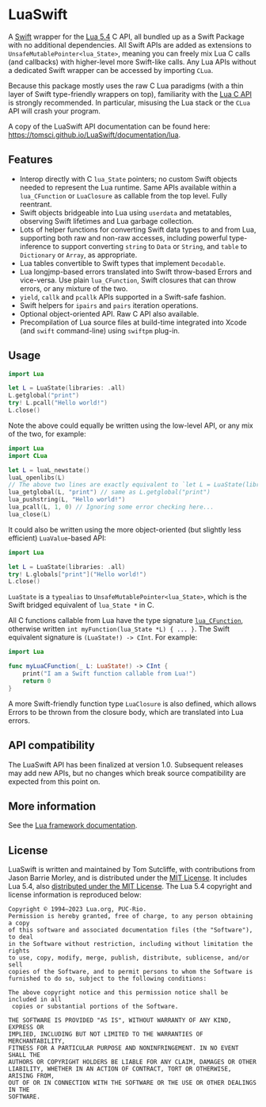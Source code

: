 # LuaSwift

A [Swift](https://www.swift.org) wrapper for the [Lua 5.4](https://www.lua.org/manual/5.4/) C API, all bundled up as a Swift Package with no additional dependencies. All Swift APIs are added as extensions to `UnsafeMutablePointer<lua_State>`, meaning you can freely mix Lua C calls (and callbacks) with higher-level more Swift-like calls. Any Lua APIs without a dedicated Swift wrapper can be accessed by importing `CLua`.

Because this package mostly uses the raw C Lua paradigms (with a thin layer of Swift type-friendly wrappers on top), familiarity with the [Lua C API](https://www.lua.org/manual/5.4/manual.html#4) is strongly recommended. In particular, misusing the Lua stack or the `CLua` API will crash your program.

A copy of the LuaSwift API documentation can be found here: <https://tomsci.github.io/LuaSwift/documentation/lua>.

## Features

* Interop directly with C `lua_State` pointers; no custom Swift objects needed to represent the Lua runtime. Same APIs available within a `lua_CFunction` or `LuaClosure` as callable from the top level. Fully reentrant.
* Swift objects bridgeable into Lua using `userdata` and metatables, observing Swift lifetimes and Lua garbage collection.
* Lots of helper functions for converting Swift data types to and from Lua, supporting both raw and non-raw accesses, including powerful type-inference to support converting `string` to `Data` or `String`, and `table` to `Dictionary` or `Array`, as appropriate.
* Lua tables convertible to Swift types that implement `Decodable`.
* Lua longjmp-based errors translated into Swift throw-based Errors and vice-versa. Use plain `lua_CFunction`, Swift closures that can throw errors, or any mixture of the two.
* `yield`, `callk` and `pcallk` APIs supported in a Swift-safe fashion.
* Swift helpers for `ipairs` and `pairs` iteration operations.
* Optional object-oriented API. Raw C API also available.
* Precompilation of Lua source files at build-time integrated into Xcode (and `swift` command-line) using `swiftpm` plug-in.

## Usage

```swift
import Lua

let L = LuaState(libraries: .all)
L.getglobal("print")
try! L.pcall("Hello world!")
L.close()
``` 

Note the above could equally be written using the low-level API, or any mix of the two, for example:

```swift
import Lua
import CLua

let L = luaL_newstate()
luaL_openlibs(L)
// The above two lines are exactly equivalent to `let L = LuaState(libraries: .all)`
lua_getglobal(L, "print") // same as L.getglobal("print")
lua_pushstring(L, "Hello world!")
lua_pcall(L, 1, 0) // Ignoring some error checking here...
lua_close(L)
```

It could also be written using the more object-oriented (but slightly less efficient) `LuaValue`-based API:

```swift
import Lua

let L = LuaState(libraries: .all)
try! L.globals["print"]("Hello world!")
L.close()
```

`LuaState` is a `typealias` to `UnsafeMutablePointer<lua_State>`, which is the Swift bridged equivalent of `lua_State *` in C.

All C functions callable from Lua have the type signature [`lua_CFunction`](https://www.lua.org/manual/5.4/manual.html#lua_CFunction), otherwise written `int myFunction(lua_State *L) { ... }`. The Swift equivalent signature is `(LuaState!) -> CInt`. For example:

```swift
import Lua

func myLuaCFunction(_ L: LuaState!) -> CInt {
    print("I am a Swift function callable from Lua!")
    return 0
}
```

A more Swift-friendly function type `LuaClosure` is also defined, which allows Errors to be thrown from the closure body, which are translated into Lua errors.

## API compatibility

The LuaSwift API has been finalized at version 1.0. Subsequent releases may add new APIs, but no changes which break source compatibility are expected from this point on.

## More information

See the [Lua framework documentation](https://tomsci.github.io/LuaSwift/documentation/lua).

## License

LuaSwift is written and maintained by Tom Sutcliffe, with contributions from Jason Barrie Morley, and is distributed under the [MIT License](LICENSE). It includes Lua 5.4, also [distributed under the MIT License](https://www.lua.org/license.html). The Lua 5.4 copyright and license information is reproduced below:

```
Copyright © 1994–2023 Lua.org, PUC-Rio.
Permission is hereby granted, free of charge, to any person obtaining a copy
of this software and associated documentation files (the "Software"), to deal
in the Software without restriction, including without limitation the rights
to use, copy, modify, merge, publish, distribute, sublicense, and/or sell
copies of the Software, and to permit persons to whom the Software is
furnished to do so, subject to the following conditions:

The above copyright notice and this permission notice shall be included in all
 copies or substantial portions of the Software.

THE SOFTWARE IS PROVIDED "AS IS", WITHOUT WARRANTY OF ANY KIND, EXPRESS OR
IMPLIED, INCLUDING BUT NOT LIMITED TO THE WARRANTIES OF MERCHANTABILITY,
FITNESS FOR A PARTICULAR PURPOSE AND NONINFRINGEMENT. IN NO EVENT SHALL THE
AUTHORS OR COPYRIGHT HOLDERS BE LIABLE FOR ANY CLAIM, DAMAGES OR OTHER
LIABILITY, WHETHER IN AN ACTION OF CONTRACT, TORT OR OTHERWISE, ARISING FROM,
OUT OF OR IN CONNECTION WITH THE SOFTWARE OR THE USE OR OTHER DEALINGS IN THE
SOFTWARE.
```
